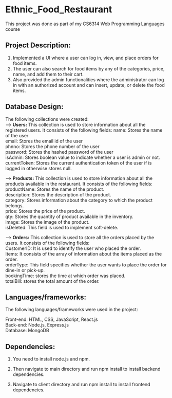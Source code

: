 # Ethnic_Food_Restaurant
This project was done as part of my CS6314 Web Programming Languages course

## Project Description:
1. Implemented a UI where a user can log in, view, and place orders for food items.
2. The user can also search for food items by any of the categories, price, name, and add them to their cart.
3. Also provided the admin functionalities where the administrator can log in with an authorized account and can insert, update, or delete the food items.

## Database Design:
The following collections were created:<br />                                                                                  --> <strong>Users:</strong> This collection is used to store information about all the registered users. It consists of the following fields:
name: Stores the name of the user <br />
email: Stores the email id of the user<br /> 
phnno: Stores the phone number of the user<br /> 
password: Stores the hashed password of the user<br /> 
isAdmin: Stores boolean value to indicate whether a user is admin or not.<br />
currentToken: Stores the current authentication token of the user if is logged in otherwise stores null.<br /> 

--> <strong>Products:</strong> This collection is used to store information about all the products available in the restaurant. It consists of the following fields:<br /> 
productName: Stores the name of the product.<br /> 
description: Stores the description of the product.<br />
category: Stores information about the category to which the product belongs.<br />
price: Stores the price of the product.<br /> 
qty: Stores the quantity of product available in the inventory.<br /> 
image: Stores the image of the product.<br /> 
isDeleted: This field is used to implement soft-delete.<br />  

--> <strong>Orders:</strong> This collection is used to store all the orders placed by the users. It consists of the following fields:<br />
CustomerID: It is used to identify the user who placed the order.<br />
Items: It consists of the array of information about the items placed as the order.<br />
orderType: This field specifies whether the user wants to place the order for dine-in or pick-up.<br /> 
bookingTime: stores the time at which order was placed.<br /> 
totalBill: stores the total amount of the order.

## Languages/frameworks:
The following languages/frameworks were used in the project:

Front-end: HTML, CSS, JavaScript, React.js<br /> 
Back-end: Node.js, Express.js<br />
Database: MongoDB

## Dependencies:
1. You need to install node.js and npm.

2. Then navigate to main directory and run npm install to install backend dependencies.

3. Navigate to client directory and run npm install to install frontend dependencies.

